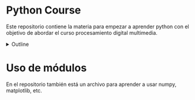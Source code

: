 # Python Course

Este repositorio contiene la materia para empezar a aprender python con el objetivo de abordar el curso procesamiento digital multimedia.

<details>
<summary>Outline</summary>

1. Introducción a Python
* ¿Por qué aprender Python? (Aplicaciones populares, comunidad, simplicidad)
* Convención para escribir código
* Formato markdown
* Crear GitHub
  
2. Fundamentos de Python
* Tipos de datos básicos (int, float, str, bool)
* Operadores (aritméticos, de comparación, lógicos)
  
3. Estructuras de Datos
* Listas
* Tuplas
* Diccionarios
* Conjuntos
* Operaciones comunes con estructuras de datos (indexación, slicing, métodos)
  
4. Control de Flujo
* Sentencias condicionales (if, elif, else)
* Bucles (for, while)
* Comprensiones de listas
  
5. Funciones
* Definición y llamada de funciones
* Argumentos y parámetros (posicionales, palabras clave)
* Valores de retorno
* Funciones lambda
  
6. Módulos y Paquetes
* Importación de módulos
* Uso de paquetes externos (ejemplo con requests o pandas)
* Creación de módulos propios
  
7. Manejo de Excepciones
* Try, except
* Manejo de múltiples excepciones
* Bloques finally y else

8. Introducción a la Programación Orientada a Objetos (POO)
* Clases y objetos
* Atributos y métodos
* Herencia y polimorfismo
* 
</details>


# Uso de módulos

En el repositorio también está un archivo para aprender a usar numpy, matplotlib, etc.
